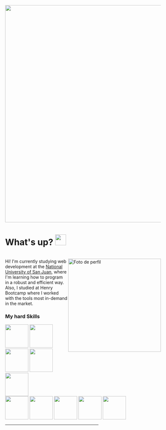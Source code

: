 <div align=center>
<img width=700 align=center src="https://readme-typing-svg.herokuapp.com?font=Inter&weight=500&size=30&pause=1000&color=FFFFFF&background=1D202C&center=true&vCenter=true&width=600&lines=Hi!+I'm+Julian+Riera;Full+Stack+Developer;I+love+programming+%E2%99%A5%EF%B8%8F">
</div>

<h1> What's up? <img src="https://media.giphy.com/media/hvRJCLFzcasrR4ia7z/giphy.gif" width="35"></h1>
<br>


<img align=right src="https://github.com/user-attachments/assets/933000a1-016f-4f68-8627-2be36c0550a8" alt="Foto de perfil" width=300px>  
Hi! I'm currently studying web development at the <a target="blank" href="https://www.unsj.edu.ar/">National University of San Juan</a>, where I'm learning how to program in a robust and efficient way. Also, I studied at Henry Bootcamp where I worked with the tools most in-demand in the market. 
<br>

### My hard Skills
<img src="https://github.com/user-attachments/assets/b0a6555e-0376-4334-9314-58e099d7ab15" width=75px> 
<img src="https://github.com/user-attachments/assets/76b8f8b9-742b-41a5-97b1-25830c583851" width=75px> 
<img src="https://github.com/user-attachments/assets/3fb66297-c4f7-4047-884b-c618888b8789" width=75px> 
<img src="https://github.com/user-attachments/assets/b583c7b3-8f9c-4832-a9bd-8600421683c9" width=75px> 
<img src="https://github.com/user-attachments/assets/a5c800d4-1796-4f87-b2c3-28517c8fdee5" width=75px> 
<br>
<img src="https://github.com/user-attachments/assets/b2db9161-46bf-4c44-bc9f-499c4254bcd8" width=75px> 
<img src="https://github.com/user-attachments/assets/df24bcd5-d9e4-4664-9003-b0d3711b6746" width=75px> 
<img src="https://github.com/user-attachments/assets/811fd928-6218-494c-bf72-ce7cd42adf65" width=75px> 
<img src="https://github.com/user-attachments/assets/dc08a3cd-4f3b-4c4f-bad9-34d2ba68ee9d" width=75px> 
<img src="https://github.com/user-attachments/assets/22272714-c3a5-43db-b834-bff74fccdb80" width=75px> 


 
<hr width="60%" >








